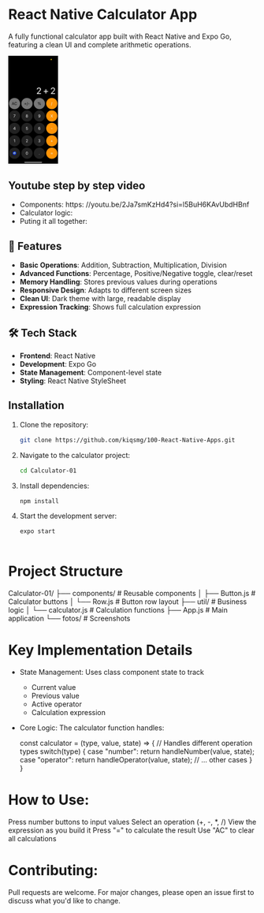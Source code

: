 # React Native Calculator App

A fully functional calculator app built with React Native and Expo Go, featuring a clean UI and complete arithmetic operations.

<img width="20%" src="https://raw.githubusercontent.com/kiqsmg/100-React-Native-Apps/main/Calculator-01/fotos/calculator.jpeg">


## Youtube step by step video
- Components: https: //youtu.be/2Ja7smKzHd4?si=l5BuH6KAvUbdHBnf
- Calculator logic:
- Puting it all together: 



## 🌟 Features
 - **Basic Operations**: Addition, Subtraction, Multiplication, Division
- **Advanced Functions**: Percentage, Positive/Negative toggle, clear/reset
- **Memory Handling**: Stores previous values during operations
- **Responsive Design**: Adapts to different screen sizes
- **Clean UI**: Dark theme with large, readable display
- **Expression Tracking**: Shows full calculation expression



## 🛠️ Tech Stack
- **Frontend**: React Native
- **Development**: Expo Go
- **State Management**: Component-level state
- **Styling**: React Native StyleSheet



## Installation

1. Clone the repository:
   ```bash
   git clone https://github.com/kiqsmg/100-React-Native-Apps.git

2. Navigate to the calculator project:
   ```bash
   cd Calculator-01

3. Install dependencies:
   ```bash
   npm install

4. Start the development server:
   ```bash
   expo start



# Project Structure

Calculator-01/
├── components/        # Reusable components
│   ├── Button.js     # Calculator buttons
│   └── Row.js        # Button row layout
├── util/             # Business logic
│   └── calculator.js # Calculation functions
├── App.js            # Main application
└── fotos/            # Screenshots



# Key Implementation Details
- State Management: Uses class component state to track
   - Current value
   - Previous value
   - Active operator
   - Calculation expression
- Core Logic: The calculator function handles:
  
  const calculator = (type, value, state) => {
  // Handles different operation types
  switch(type) {
    case "number": return handleNumber(value, state);
    case "operator": return handleOperator(value, state);
    // ... other cases
  }
}



# How to Use:

Press number buttons to input values
Select an operation (+, -, *, /)
View the expression as you build it
Press "=" to calculate the result
Use "AC" to clear all calculations



# Contributing:

Pull requests are welcome. For major changes, please open an issue first to discuss what you'd like to change.
